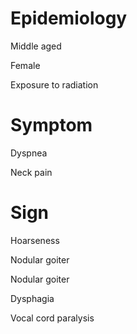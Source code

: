 
# Epidemiology

Middle aged

Female

Exposure to radiation

# Symptom

Dyspnea

Neck pain

# Sign

Hoarseness

Nodular goiter

Nodular goiter

Dysphagia

Vocal cord paralysis
